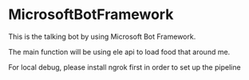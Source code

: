 # MicrosoftBotFramework

This is the talking bot by using Microsoft Bot Framework. 

The main function will be using ele api to load food that around me.

For local debug, please install ngrok first in order to set up the pipeline
